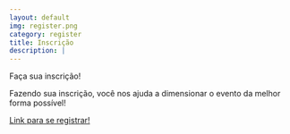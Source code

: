 ```yaml
---
layout: default
img: register.png
category: register
title: Inscrição
description: |
---
```

  Faça sua inscrição!

  Fazendo sua inscrição, você nos ajuda a dimensionar o evento da melhor forma possível!

   
      


[Link para se registrar!](https://docs.google.com/forms/d/e/1FAIpQLSfYTShOdzmTHHSBc8X-yjg0HLSHHQtoxC6mmlyuB0ALIhKJ0Q/viewform)